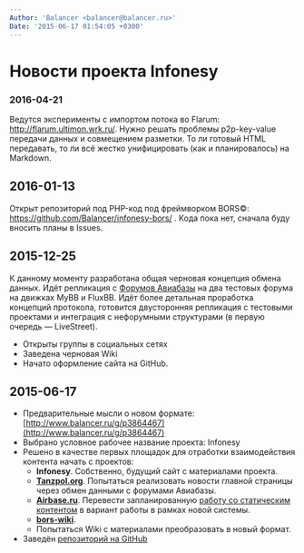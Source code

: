 ```yaml
---
Author: 'Balancer <balancer@balancer.ru>'
Date: '2015-06-17 01:54:05 +0300'
---
```


# Новости проекта Infonesy

### 2016-04-21

Ведутся эксперименты с импортом потока во Flarum: <http://flarum.ultimon.wrk.ru/>. Нужно решать проблемы p2p-key-value передачи данных и совмещением разметки. То ли готовый HTML передавать, то ли всё жестко унифицировать (как и планировалось) на Markdown.

## 2016-01-13

Открыт репозиторий под PHP-код под фреймворком BORS©: https://github.com/Balancer/infonesy-bors/ . Кода пока нет, сначала буду вносить планы в Issues.

## 2015-12-25

К данному моменту разработана общая черновая концепция обмена данных.
Идёт репликация с [Форумов Авиабазы](http://forums.balancer.ru/) на два
тестовых форума на движках MyBB и FluxBB. Идёт более детальная проработка
концепций протокола, готовится двусторонняя репликация с тестовыми
проектами и интеграция с нефорумными структурами (в первую очередь —
LiveStreet).

* Открыты группы в социальных сетях
* Заведена черновая Wiki
* Начато оформление сайта на GitHub.

## 2015-06-17

- Предварительные мысли о новом формате: [http://www.balancer.ru/g/p3864467](http://www.balancer.ru/g/p3864467)
- Выбрано условное рабочее название проекта: Infonesy
- Решено в качестве первых площадок для отработки взаимодействия контента начать с проектов:
  - **Infonesy**. Собственно, будущий сайт с материалами проекта.
  - **[Tanzpol.org](http://www.tanzpol.org/)**. Попытаться реализовать новости главной страницы через обмен данными с форумами Авиабазы.
  - **[Airbase.ru](http://www.airbase.ru/)**. Перевести запланированную [работу со статическим контентом](http://www.wrk.ru/support/2015/02/t87006--novyj-format-razrabotki-sajtov-i-airbase-ru-v-chastnosti.853.html) в вариант работы в рамках новой системы.
  - **[bors-wiki](https://bitbucket.org/Balancer/bors-core/wiki/)**.
  - Попытаться Wiki с материалами преобразовать в новый формат.
- Заведён [репозиторий на GitHub](https://github.com/Balancer/infonesy)
